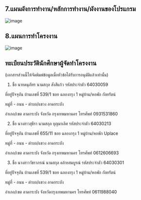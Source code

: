 
## 7.แผนผังการทำงาน/หลักการทำงาน/ผังงานของโปรแกรม


![image](https://user-images.githubusercontent.com/100436724/196627902-d3f16742-22ae-4a6f-9586-593eff30db22.png)

## 8.แผนการทำโครงงาน

![image](https://user-images.githubusercontent.com/100436724/196629134-309d7e48-53f7-4bea-ae1a-bdbac764ac23.png)
															

## ทะเบียนประวัตินักศึกษาผู้จัดทำโครงงาน
(เอกสารส่วนนี้ให้จัดพิมพ์ข้อมูลเมื่อหัวข้อได้รับการอนุมัติแล้วเท่านั้น)

 1. ชื่อ นายดนุภัทร	นามสกุล สังสีแก้ว	รหัสประจำตัว	64030059

ที่อยู่ปัจจุบัน	 บ้านเลขที่ 539/1	 ซอย ฉลองกรุง 1		หมู่บ้าน/หอพัก กัลยรัตน์
		
   หมู่ที่ -			 ถนน -				ตำบล/แขวง ลาดกระบัง
		
   อำเภอ/เขต ลาดกระบัง	 จังหวัด กรุงเทพมหานคร	โทรศัพท์ 0931531860	

 2. ชื่อ นางสาวสุธีรา	นามสกุล บุญมาเลิศ	รหัสประจำตัว	64030213

ที่อยู่ปัจจุบัน 	บ้านเลขที่ 655/11	  ซอย ฉลองกรุง 1		หมู่บ้าน/หอพัก Uplace
		
   หมู่ที่ -			  ถนน -				ตำบล/แขวง ลาดกระบัง	
		
   อำเภอ/เขต ลาดกระบัง	  จังหวัด กรุงเทพมหานคร	โทรศัพท์ 0612606693	

 3. ชื่อ นางสาววัชราภรณ์	นามสกุล คล้ายสมบูรณ์	 รหัสประจำตัว	64030301

ที่อยู่ปัจจุบัน 	บ้านเลขที่ 539/1	  ซอย ฉลองกรุง 1		หมู่บ้าน/หอพัก กัลยรัตน์
	
  หมู่ที่ -			  ถนน -				ตำบล/แขวง ลาดกระบัง
		
   อำเภอ/เขต ลาดกระบัง	  จังหวัดกรุงเทพมหานคร	โทรศัพท์ 0611988040

 

